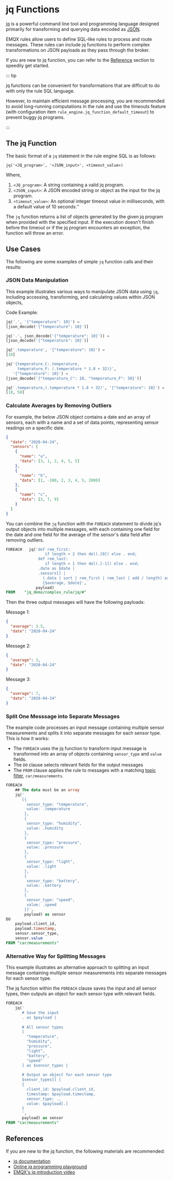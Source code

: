 # jq Functions

[jq](https://stedolan.github.io/jq/) is a powerful command line tool and programming language designed primarily for transforming and querying data encoded as [JSON](https://www.json.org/json-en.html). 

EMQX rules allow users to define SQL-like rules to process and route messages. These rules can include jq functions to perform complex transformations on JSON payloads as they pass through the broker. 

If you are new to jq function, you can refer to the [Reference](#references) section to speedily get started. 

::: tip

jq functions can be convenient for transformations that are difficult to do with only the rule SQL language. 

However, to maintain efficient message processing, you are recommended to avoid long-running computations in the rule and use the timeouts feature (with configuration item `rule_engine.jq_function_default_timeout`) to prevent buggy jq programs. <!--tech review-->

:::

## The jq Function

The basic format of a `jq` statement in the rule engine SQL is as follows:

```
jq('<JQ_program>', '<JSON_input>', <timeout_value>)
```

Where, 

1. `<JQ_program>`: A string containing a valid jq program.
2. `<JSON_input>`: A JSON encoded string or object as the input for the jq program.
3. `<timeout_value>`: An optional integer timeout value in milliseconds, with a default value of 10 seconds.''

The `jq` function returns a list of objects generated by the given jq program when provided with the specified input. If the execution doesn't finish before the timeout or if the jq program encounters an exception, the function will throw an error.

## Use Cases

The following are some examples of simple `jq` function calls
and their results:

### JSON Data Manipulation

This example illustrates various ways to manipulate JSON data using `jq`, including accessing, transforming, and calculating values within JSON objects, 

Code Example:

```SQL
jq('.', '{"temperature": 10}') =
[json_decode('{"temperature": 10}')]

jq('.', json_decode('{"temperature": 10}')) =
[json_decode('{"temperature": 10}')]

jq('.temperature', '{"temperature": 10}') =
[10]

jq('{temperature_C:.temperature,
     temperature_F: (.temperature * 1.8 + 32)}',
   '{"temperature": 10}') =
[json_decode('{"temperature_C": 10, "temperature_F": 50}')]

jq('.temperature,(.temperature * 1.8 + 32)', '{"temperature": 10}') =
[10, 50]
```

### Calculate Averages by Removing Outliers

For example, the below JSON object contains a date and an array of sensors, each with a name and a set of data points, representing sensor readings on a specific date.

```json
{
  "date": "2020-04-24",
  "sensors": [
    {
      "name": "a",
      "data": [3, 1, 2, 4, 5, 5]
    },
    {
      "name": "b",
      "data": [1, -100, 2, 3, 4, 5, 2000]
    },
    {
      "name": "c",
      "data": [3, 7, 9]
    }
  ]
}
```

You can combine the `jq` function with the `FOREACH` statement to divide jq's output objects into multiple messages, with each containing one field for the date and one field for the average of the sensor's data field after removing outliers.

```sql
FOREACH   jq('def rem_first:
                 if length > 2 then del(.[0]) else . end;
              def rem_last:
                 if length > 1 then del(.[-1]) else . end;
              .date as $date |
              .sensors[] |
                (.data | sort | rem_first | rem_last | add / length) as $average |
                {$average, $date}',
             payload)
FROM    "jq_demo/complex_rule/jq/#"
```

Then the three output messages will have the following payloads:

Message 1:

```json
{
  "average": 3.5,
  "date": "2020-04-24"
}
```

Message 2:

```json
{
  "average": 3,
  "date": "2020-04-24"
}
```

Message 3:

```json
{
  "average": 7,
  "date": "2020-04-24"
}
```

### Split One Messsage into Separate Messages

The example code processes an input message containing multiple sensor measurements and splits it into separate messages for each sensor type. This is how it works:

- The `FOREACH` uses the jq function to transform input message is transformed into an array of objects containing `sensor_type` and `value` fields. 
- The `DO` clause selects relevant fields for the output messages
- The `FROM` clause applies the rule to messages with a matching [topic filter](./rule-sql-events-and-fields.md), `car/measurements`.

```sql
FOREACH
    ## The data must be an array
    jq('
       [{
         sensor_type: "temperature",
         value: .temperature
        },
        {
         sensor_type: "humidity",
         value: .humidity
        },
        {
         sensor_type: "pressure",
         value: .pressure
        },
        {
         sensor_type: "light",
         value: .light
        },
        {
         sensor_type: "battery",
         value: .battery
        },
        {
         sensor_type: "speed",
         value: .speed
        }]',
        payload) as sensor  
DO
    payload.client_id,
    payload.timestamp,
    sensor.sensor_type,
    sensor.value
FROM "car/measurements"
```

### Alternative Way for Splitting Messages

This example illustrates an alternative approach to splitting an input message containing multiple sensor measurements into separate messages for each sensor type. 

The jq function within the `FOREACH` clause saves the input and all sensor types, then outputs an object for each sensor type with relevant fields. 

```sql
FOREACH
    jq('
       # Save the input
       . as $payload |
       
       # All sensor types
       [ 
         "temperature",
         "humidity",
         "pressure",
         "light",
         "battery",
         "speed" 
       ] as $sensor_types |
       
       # Output an object for each sensor type
       $sensor_types[] |
       {
         client_id: $payload.client_id,
         timestamp: $payload.timestamp,
         sensor_type: .,
         value: $payload[.] 
       }
       ',
       payload) as sensor  
FROM "car/measurements"
```

## References

If you are new to the jq function, the following materials are recommended: 

-  [jq documentation](https://stedolan.github.io/jq/manual/)
- [Online jq programming playground](https://jqplay.org/)
- [EMQX's jq introduction video](https://www.youtube.com/watch?v=_GwF8zvhNcQ)


